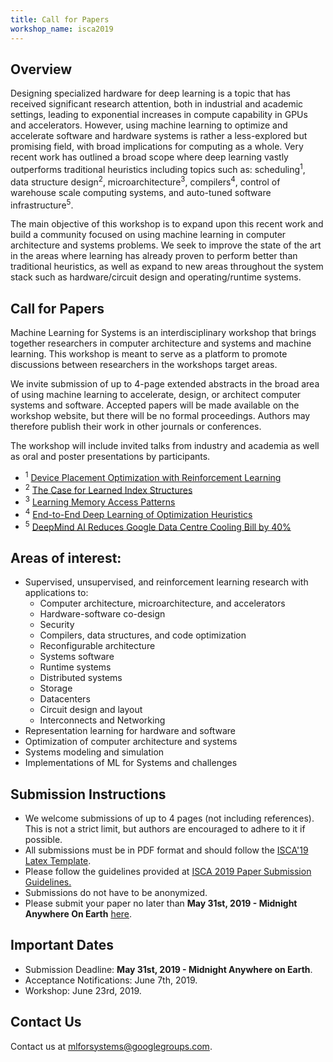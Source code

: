```yaml
---
title: Call for Papers
workshop_name: isca2019
---
```


<div class="inner clearfix">
    <section class="main-content call_for_papers_section">
        <h2>Overview</h2>
        <p>
            Designing specialized hardware for deep learning is a topic that has received significant research attention, both in industrial and academic settings, leading to exponential increases in compute capability in GPUs and accelerators. However, using machine learning to optimize and accelerate software and hardware systems is rather a less-explored but promising field, with broad implications for computing as a whole. Very recent work has outlined a broad scope where deep learning vastly outperforms traditional heuristics including topics such as: scheduling<sup>1</sup>, data structure design<sup>2</sup>, microarchitecture<sup>3</sup>, compilers<sup>4</sup>, control of warehouse scale computing systems, and auto-tuned software infrastructure<sup>5</sup>.
        </p>
        <p>
            The main objective of this workshop is to expand upon this recent work and build a community focused on using machine learning in computer architecture and systems problems. We seek to improve the state of the art in the areas where learning has already proven to perform better than traditional heuristics, as well as expand to new areas throughout the system stack such as hardware/circuit design and operating/runtime systems.
        </p>
        <h2>Call for Papers</h2>
        <p>
            Machine Learning for Systems is an interdisciplinary workshop that brings together researchers in computer architecture and systems and machine learning. This workshop is meant to serve as a platform to promote discussions between researchers in the workshops target areas.
        </p>
        <p>
            We invite submission of up to 4-page extended abstracts in the broad area of using machine learning to accelerate, design, or architect computer systems and software. Accepted papers will be made available on the workshop website, but there will be no formal proceedings. Authors may therefore publish their work in other journals or conferences.
        </p>
        <p>
            The workshop will include invited talks from industry and academia as well as oral and poster presentations by participants.
        </p>
        <ul class="footnotes">
        <li><sup>1</sup> <a href="https://arxiv.org/pdf/1706.04972.pdf">Device Placement Optimization with Reinforcement Learning</a></li>
        <li><sup>2</sup> <a href="https://arxiv.org/pdf/1712.01208.pdf">The Case for Learned Index Structures</a></li>
        <li><sup>3</sup> <a href="https://arxiv.org/pdf/1803.02329.pdf">Learning Memory Access Patterns</a></li>
        <li><sup>4</sup> <a href="http://homepages.inf.ed.ac.uk/hleather/publications/2017-deepopt-pact.pdf">End-to-End Deep Learning of Optimization Heuristics</a></li>
        <li><sup>5</sup> <a href="https://deepmind.com/blog/deepmind-ai-reduces-google-data-centre-cooling-bill-40/">DeepMind AI Reduces Google Data Centre Cooling Bill by 40%</a></li>
        </ul>
    </section>
</div>
<div class="areas_of_interest_section">
    <div class="inner clearfix">
        <section class="main-content">
            <h2>Areas of interest:</h2>
            <ul>
                <li>Supervised, unsupervised, and reinforcement learning research with applications to:
                    <ul>
                        <li>Computer architecture, microarchitecture, and accelerators</li>
                        <li>Hardware-software co-design</li>
                        <li>Security</li>
                        <li>Compilers, data structures, and code optimization</li>
                        <li>Reconfigurable architecture</li>
                        <li>Systems software</li>
                        <li>Runtime systems</li>
                        <li>Distributed systems</li>
                        <li>Storage</li>
                        <li>Datacenters</li>
                        <li>Circuit design and layout</li>
                        <li>Interconnects and Networking</li>
                    </ul>
                </li>
                <li>Representation learning for hardware and software</li>
                <li>Optimization of computer architecture and systems</li>
                <li>Systems modeling and simulation</li>
                <li>Implementations of ML for Systems and challenges</li>
            </ul>
        </section>
    </div>
</div>
<div class="submission_section">
    <div class="inner clearfix">
        <section class="main-content">
            <h2>Submission Instructions</h2>
            <ul>
                <li>We welcome submissions of up to 4 pages (not including references). This is not a strict limit, but authors are encouraged to adhere to it if possible.</li>
                <li>All submissions must be in PDF format and should follow the <a href="https://iscaconf.org/isca2019/docs/ISCA2019-latex-template.zip">ISCA'19 Latex Template</a>.</li>
                <li>Please follow the guidelines provided at <a href="https://iscaconf.org/isca2019/paper_submission.html">ISCA 2019 Paper Submission Guidelines.</a></li>
                <li>Submissions do not have to be anonymized.</li>
                <li>Please submit your paper no later than <b>May 31st, 2019 - Midnight Anywhere On Earth</b> <a href="https://cmt3.research.microsoft.com/MLSYSTEMS2019">here</a>.</li>
            </ul>
            <h2>Important Dates</h2>
            <ul>
                <li>Submission Deadline: <b>May 31st, 2019 - Midnight Anywhere on Earth</b>.</li>
                <li>Acceptance Notifications: June 7th, 2019.</li>
<!--                 <li><del>Final File Upload: November 28th, 2018</del></li> -->
                <li>Workshop: June 23rd, 2019.</li>
            </ul>
        </section>
    </div>
</div>
<div class="contact-us-section">
    <div class="inner clearfix">
        <section class="main-content">
            <h2>Contact Us</h2>
            <p>
                Contact us at <a href="mailto:mlforsystems@googlegroups.com">mlforsystems@googlegroups.com</a>.
            </p>
        </section>
    </div>
</div>

